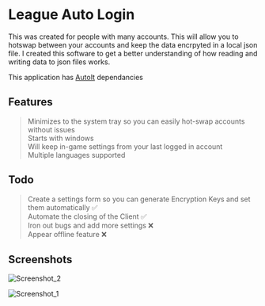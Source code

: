 # League Auto Login  

This was created for people with many accounts. This will allow you to hotswap between your accounts and keep the data encrpyted in a local json file.
I created this software to get a better understanding of how reading and writing data to json files works.  

This application has [AutoIt](https://www.autoitscript.com/site/) dependancies  

## Features
> Minimizes to the system tray so you can easily hot-swap accounts without issues  
> Starts with windows  
> Will keep in-game settings from your last logged in account  
> Multiple languages supported  

## Todo
> Create a settings form so you can generate Encryption Keys and set them automatically ✅   
> Automate the closing of the Client ✅  
> Iron out bugs and add more settings ❌  
> Appear offline feature ❌  

## Screenshots
![Screenshot_2](https://user-images.githubusercontent.com/116961227/203658510-cee9b536-a418-431a-a35a-69e7d57ffeb3.png)

![Screenshot_1](https://user-images.githubusercontent.com/116961227/203658542-fedbfe41-c83f-4fa1-a36c-bfa1e8f56fdf.png)

